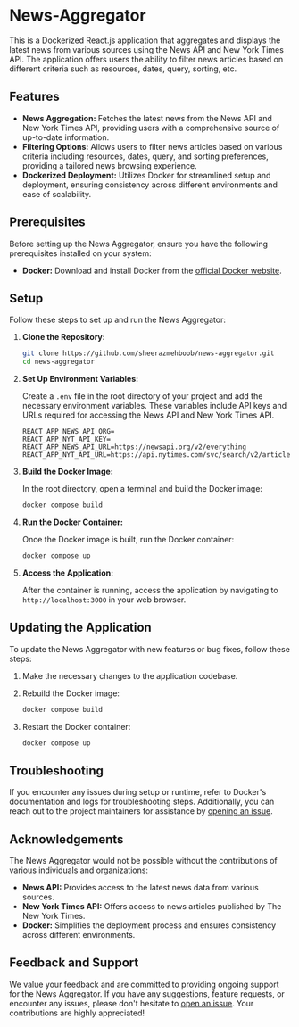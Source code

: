 # News-Aggregator

This is a Dockerized React.js application that aggregates and displays the latest news from various sources using the News API and New York Times API. The application offers users the ability to filter news articles based on different criteria such as resources, dates, query, sorting, etc.

## Features

- **News Aggregation:** Fetches the latest news from the News API and New York Times API, providing users with a comprehensive source of up-to-date information.
- **Filtering Options:** Allows users to filter news articles based on various criteria including resources, dates, query, and sorting preferences, providing a tailored news browsing experience.
- **Dockerized Deployment:** Utilizes Docker for streamlined setup and deployment, ensuring consistency across different environments and ease of scalability.

## Prerequisites

Before setting up the News Aggregator, ensure you have the following prerequisites installed on your system:

- **Docker:** Download and install Docker from the [official Docker website](https://www.docker.com/get-started).

## Setup

Follow these steps to set up and run the News Aggregator:

1. **Clone the Repository:**

    ```bash
    git clone https://github.com/sheerazmehboob/news-aggregator.git
    cd news-aggregator
    ```

2. **Set Up Environment Variables:**

    Create a `.env` file in the root directory of your project and add the necessary environment variables. These variables include API keys and URLs required for accessing the News API and New York Times API.

    ```plaintext
    REACT_APP_NEWS_API_ORG=
    REACT_APP_NYT_API_KEY=
    REACT_APP_NEWS_API_URL=https://newsapi.org/v2/everything
    REACT_APP_NYT_API_URL=https://api.nytimes.com/svc/search/v2/articlesearch.json
    ```

3. **Build the Docker Image:**

    In the root directory, open a terminal and build the Docker image:

    ```bash
    docker compose build
    ```

4. **Run the Docker Container:**

    Once the Docker image is built, run the Docker container:

    ```bash
    docker compose up
    ```

5. **Access the Application:**

    After the container is running, access the application by navigating to `http://localhost:3000` in your web browser.

## Updating the Application

To update the News Aggregator with new features or bug fixes, follow these steps:

1. Make the necessary changes to the application codebase.
2. Rebuild the Docker image:

    ```bash
    docker compose build
    ```

3. Restart the Docker container:

    ```bash
    docker compose up
    ```

## Troubleshooting

If you encounter any issues during setup or runtime, refer to Docker's documentation and logs for troubleshooting steps. Additionally, you can reach out to the project maintainers for assistance by [opening an issue](https://github.com/sheerazmehboob/news-aggregator/issues).

## Acknowledgements

The News Aggregator would not be possible without the contributions of various individuals and organizations:

- **News API:** Provides access to the latest news data from various sources.
- **New York Times API:** Offers access to news articles published by The New York Times.
- **Docker:** Simplifies the deployment process and ensures consistency across different environments.

## Feedback and Support

We value your feedback and are committed to providing ongoing support for the News Aggregator. If you have any suggestions, feature requests, or encounter any issues, please don't hesitate to [open an issue](https://github.com/sheerazmehboob/news-aggregator/issues). Your contributions are highly appreciated!
